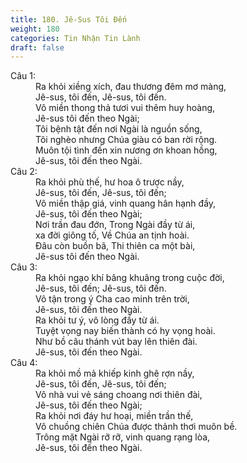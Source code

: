 ```yaml
---
title: 180. Jê-Sus Tôi Đến
weight: 180
categories: Tin Nhận Tin Lành
draft: false
---
```

<dl><dt>Câu 1:</dt><dd data-verse="1">Ra khỏi xiềng xích, đau thương đêm mơ màng, <br/>Jê-sus, tôi đến, Jê-sus, tôi đến. <br/>Vô miền thong thả tươi vui thêm huy hoàng, <br/>Jê-sus tôi đến theo Ngài; <br/>Tôi bệnh tật đến nơi Ngài là nguồn sống, <br/>Tôi nghèo nhưng Chúa giàu có ban rời rộng. <br/>Muôn tội tình đến xin nương ơn khoan hồng, <br/>Jê-sus, tôi đến theo Ngài. </dd><dt>Câu 2:</dt><dd data-verse="2">Ra khỏi phù thế, hư hoa ô trược nầy, <br/>Jê-sus, tôi đến, Jê-sus, tôi đến; <br/>Vô miền thập giá, vinh quang hân hạnh đầy, <br/>Jê-sus, tôi đến theo Ngài; <br/>Nơi trần đau đớn, Trong Ngài đầy từ ái, <br/>xa đời giông tố, Về Chúa an tịnh hoài. <br/>Đâu còn buồn bã, Thi thiên ca một bài, <br/>Jê-sus tôi đến theo Ngài. </dd><dt>Câu 3:</dt><dd data-verse="3">Ra khỏi ngạo khí bâng khuâng trong cuộc đời, <br/>Jê-sus, tôi đến; Jê-sus, tôi đến. <br/>Vô tận trong ý Cha cao minh trên trời, <br/>Jê-sus, tôi đến theo Ngài. <br/>Ra khỏi tư ý, vô lòng đầy từ ái. <br/>Tuyệt vọng nay biến thành có hy vọng hoài. <br/>Như bồ câu thánh vút bay lên thiên đài. <br/>Jê-sus, tôi đến theo Ngài. </dd><dt>Câu 4:</dt><dd data-verse="4">Ra khỏi mồ mả khiếp kinh ghê rợn nầy, <br/>Jê-sus, tôi đến, Jê-sus, tôi đến; <br/>Vô nhà vui vẻ sáng choang nơi thiên đài, <br/>Jê-sus, tôi đến theo Ngài; <br/>Ra khỏi nơi đáy hư hoại, miền trần thế, <br/>Vô chuồng chiên Chúa được thảnh thơi muôn bề. <br/>Trông mặt Ngài rỡ rỡ, vinh quang rạng lòa, <br/>Jê-sus, tôi đến theo Ngài. </dd></dl>